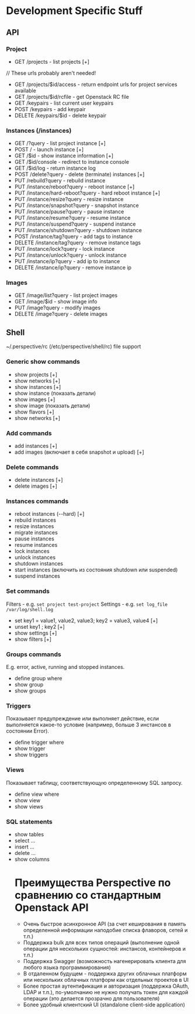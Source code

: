 # Development Specific Stuff

## API
### Project
* GET /projects - list projects [+]

// These urls probably aren't needed!
* GET /projects/$id/access - return endpoint urls for project services available
* GET /projects/$id/rcfile - get Openstack RC file
* GET /keypairs - list current user keypairs
* POST /keypairs - add keypair
* DELETE /keypairs/$id - delete keypair

### Instances (/instances)
* GET /?query - list project instance [+]
* POST / - launch instance [+]
* GET /$id - show instance information [+]
* GET /$id/console - redirect to instance console
* GET /$id/log - return instance log
* POST /delete?query - delete (terminate) instances [+]
* PUT /rebuild?query - rebuild instance
* PUT /instance/reboot?query - reboot instance [+]
* PUT /instance/hard-reboot?query - hard reboot instance [+]
* PUT /instance/resize?query - resize instance
* PUT /instance/snapshot?query - snapshot instance
* PUT /instance/pause?query - pause instance
* PUT /instance/resume?query - resume instance
* PUT /instance/suspend?query - suspend instance
* PUT /instance/shutdown?query - shutdown instance
* POST /instance/tag?query - add tags to instance
* DELETE /instance/tag?query - remove instance tags
* PUT /instance/lock?query - lock instance
* PUT /instance/unlock?query - unlock instance
* PUT /instance/ip?query - add ip to instance
* DELETE /instance/ip?query - remove instance ip
 
### Images
* GET /image/list?query - list project images
* GET /image/$id - show image info
* PUT /image?query - modify images
* DELETE /image?query - delete images


## Shell

~/.perspective/rc (/etc/perspective/shell/rc) file support

### Generic show commands
* show projects [+]
* show networks [+]
* show instances [+]
* show instance (показать детали)
* show images [+]
* show image (показать детали)
* show flavors [+]
* show networks [+]

### Add commands
* add instances [+]
* add images (включает в себя snapshot и upload) [+]

### Delete commands
* delete instances [+]
* delete images [+]

### Instances commands
* reboot instances (--hard) [+]
* rebuild instances
* resize instances
* migrate instances
* pause instances
* resume instances
* lock instances
* unlock instances
* shutdown instances
* start instances (включить из состояния shutdown или suspended)
* suspend instances

### Set commands
Filters - e.g. ```set project test-project```
Settings - e.g. ```set log_file /var/log/shell.log```
* set key1 = value1, value2, value3; key2 = value3, value4 [+]
* unset key1 ; key2 [+]
* show settings [+]
* show filters [+]

### Groups commands
E.g. error, active, running and stopped instances.
* define group where <predicate> 
* show group <name>
* show groups

### Triggers
Показывает предупреждение или выполняет действие, если выполняется какое-то условие (например, больше 3 инстансов в состоянии Error).
* define trigger where
* show trigger <name>
* show triggers

### Views
Показывает таблицу, соответствующую определенному SQL запросу.
* define view where
* show view <name>
* show views

### SQL statements
* show tables
* select ...
* insert ...
* delete ...
* show columns <table>

# Преимущества Perspective по сравнению со стандартным Openstack API

* Очень быстрое асинхронное API (за счет кеширования в память определенной информации наподобие списка флаворов, сетей и т.п.)
* Поддержка bulk для всех типов операций (выполнение одной операции для нескольких сущностей: инстансов, контейнеров и т.п.)
* Поддержка Swagger (возможность нагенерировать клиента для любого языка программирования)
* В отдаленном будущем - поддержка других облачных платформ или нескольких облачных платформ как отдельных проектов в UI
* Более простая аутентификация и авторизация (поддержка OAuth, LDAP и т.п.), по-умолчанию не нужно получать токен для каждой операции (это делается прозрачно для пользователя)
* Более удобный клиентский UI (standalone client-side application)
